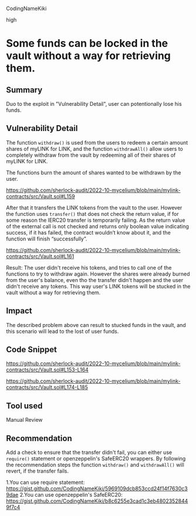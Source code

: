 CodingNameKiki

high

# Some funds can be locked in the vault without a way for retrieving them.

## Summary
Duo to the exploit in "Vulnerability Detail", user can potentionally lose his funds.

## Vulnerability Detail
The function `withdraw()` is used from the users to redeem a certain amount shares of myLINK for LINK, and the function `withdrawAll()` allow users to completely withdraw from the vault by redeeming all of their shares of myLINK for LINK. 

The functions burn the amount of shares wanted to be withdrawn by the user.

https://github.com/sherlock-audit/2022-10-mycelium/blob/main/mylink-contracts/src/Vault.sol#L159

After that it transfers the LINK tokens from the vault to the user. 
However the function uses `transfer()` that does not check the return value, if for some reason the IERC20 transfer is temporarily failing. As the return value of the external call is not checked and returns only boolean value indicating success, if it has failed, the contract wouldn’t know about it, and the function will finish “successfully”.

https://github.com/sherlock-audit/2022-10-mycelium/blob/main/mylink-contracts/src/Vault.sol#L161

Result:
The user didn't receive his tokens, and tries to call one of the functions to try to withdraw again. However the shares were already burned from the user's balance, even tho the transfer didn't happen and the user didn't receive any tokens.
This way user's LINK tokens will be stucked in the vault without a way for retrieving them.

## Impact
The described problem above can result to stucked funds in the vault, and this scenario will lead to the lost of user funds.

## Code Snippet

https://github.com/sherlock-audit/2022-10-mycelium/blob/main/mylink-contracts/src/Vault.sol#L153-L164

https://github.com/sherlock-audit/2022-10-mycelium/blob/main/mylink-contracts/src/Vault.sol#L174-L185

## Tool used

Manual Review

## Recommendation
Add a check to ensure that the transfer didn't fail, you can either use `require()` statement or openzeppelin's SafeERC20 wrappers. By following the recommendation steps the function `withdraw()` and `withdrawAll()` will revert, if the transfer fails.

1.You can use require statement: https://gist.github.com/CodingNameKiki/5969109dcb853ccd24f14f7630c39dae
2.You can use openzeppelin's SafeERC20: https://gist.github.com/CodingNameKiki/b8c6255e3cad1c3eb48023528449f7c4
